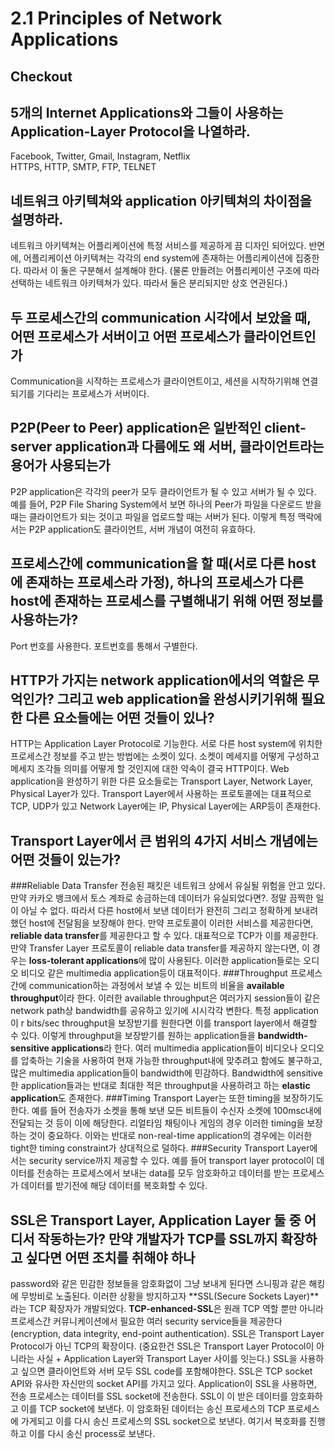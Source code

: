# 2.1 Principles of Network Applications
## Checkout
## 5개의 Internet Applications와 그들이 사용하는 Application-Layer Protocol을 나열하라.
Facebook, Twitter, Gmail, Instagram, Netflix</br>
HTTPS, HTTP, SMTP, FTP, TELNET
## 네트워크 아키텍쳐와 application 아키텍쳐의 차이점을 설명하라.
네트워크 아키텍쳐는 어플리케이션에 특정 서비스를 제공하게 끔 디자인 되어있다. 반면에, 어플리케이션 아키텍쳐는 각각의 end system에 존재하는 어플리케이션에 집중한다. 따라서 이 둘은 구분해서 설계해야 한다. (물론 만들려는 어플리케이션 구조에 따라 선택하는 네트워크 아키텍쳐가 있다. 따라서 둘은 분리되지만 상호 연관된다.)
## 두 프로세스간의 communication 시각에서 보았을 때, 어떤 프로세스가 서버이고 어떤 프로세스가 클라이언트인가
Communication을 시작하는 프로세스가 클라이언트이고, 세션을 시작하기위해 연결되기를 기다리는 프로세스가 서버이다.
## P2P(Peer to Peer) application은 일반적인 client-server application과 다름에도 왜 서버, 클라이언트라는 용어가 사용되는가
P2P application은 각각의 peer가 모두 클라이언트가 될 수 있고 서버가 될 수 있다. 예를 들어, P2P File Sharing System에서 보면 하나의 Peer가 파일을 다운로드 받을 때는 클라이언트가 되는 것이고 파일을 업로드할 때는 서버가 된다. 이렇게 특정 맥락에서는 P2P application도 클라이언트, 서버 개념이 여전히 유효하다.
## 프로세스간에 communication을 할 때(서로 다른 host에 존재하는 프로세스라 가정), 하나의 프로세스가 다른 host에 존재하는 프로세스를 구별해내기 위해 어떤 정보를 사용하는가?
Port 번호를 사용한다. 포트번호를 통해서 구별한다.
## HTTP가 가지는 network application에서의 역할은 무억인가? 그리고 web application을 완성시키기위해 필요한 다른 요소들에는 어떤 것들이 있나?
HTTP는 Application Layer Protocol로 기능한다. 서로 다른 host system에 위치한 프로세스간 정보를 주고 받는 방법에는 소켓이 있다. 소켓이 메세지를 어떻게 구성하고  메세지 조각들 의미를 어떻게 할 것인지에 대한 약속이 결국 HTTP이다. Web application을 완성하기 위한 다른 요소들로는 Transport Layer, Network Layer, Physical Layer가 있다. Transport Layer에서 사용하는 프로토콜에는 대표적으로 TCP, UDP가 있고 Network Layer에는 IP, Physical Layer에는 ARP등이 존재한다.
## Transport Layer에서 큰 범위의 4가지 서비스 개념에는 어떤 것들이 있는가?
###Reliable Data Transfer
전송된 패킷은 네트워크 상에서 유실될 위험을 안고  있다. 만약 카카오 뱅크에서 토스 계좌로 송금하는데 데이터가 유실되었다면?. 정말 끔찍한 일이 아닐 수 없다. 따라서 다른 host에서 보낸 데이터가 완전히 그리고 정확하게 보내려 했던 host에 전달됨을 보장해야 한다. 만약 프로토콜이 이러한 서비스를 제공한다면, **reliable data transfer**를 제공한다고 할 수 있다. 대표적으로 TCP가 이를 제공한다. 만약 Transfer Layer 프로토콜이 reliable data transfer를 제공하지 않는다면, 이 경우는 **loss-tolerant applications**에 많이 사용된다. 이러한 application들로는 오디오 비디오 같은 multimedia application등이 대표적이다.
###Throughput
프로세스간에 communication하는 과정에서 보낼 수 있는 비트의 비율을 **available throughput**이라 한다. 이러한 available throughput은 여러가지 session들이 같은 network path상 bandwidth를 공유하고 있기에 시시각각 변한다. 특정 application이 r bits/sec throughput을 보장받기를 원한다면 이를 transport layer에서 해결할 수 있다. 이렇게 throughput을 보장받기를 원하는 application들을 **bandwidth-sensitive applications**라 한다. 여러 multimedia application들이 비디오나 오디오를 압축하는 기술을 사용하여 현재 가능한 throughput내에 맞추려고 함에도 불구하고, 많은 multimedia application들이 bandwidth에 민감하다. Bandwidth에 sensitive한 application들과는 반대로 최대한 적은 throughput을 사용하려고 하는 **elastic application**도 존재한다.
###Timing
Transport Layer는 또한 timing을 보장하기도 한다. 예를 들어 전송자가 소켓을 통해 보낸 모든 비트들이 수신자 소켓에 100msc내에 전달되는 것 등이 이에 해당한다. 리얼타임 채팅이나 게임의 경우 이러한 timing을 보장하는 것이 중요하다. 이와는 반대로 non-real-time application의 경우에는 이러한 tight한 timing constraint가 상대적으로 덜하다.
###Security
Transport Layer에서는 security service까지 제공할 수 있다. 예를 들어 transport layer protocol이 데이터를 전송하는 프로세스에서 보내는 data를 모두 암호화하고 데이터를 받는 프로세스가 데이터를 받기전에 해당 데이터를 복호화할 수 있다.

## SSL은 Transport Layer, Application Layer 둘 중 어디서 작동하는가? 만약 개발자가 TCP를 SSL까지 확장하고 싶다면 어떤 조치를 취해야 하나
password와 같은 민감한 정보들을 암호화없이 그냥 보내게 된다면 스니핑과 같은 해킹에 무방비로 노출된다. 이러한 상황을 방지하고자 **SSL(Secure Sockets Layer)**라는 TCP 확장자가 개발되었다. **TCP-enhanced-SSL**은 원래 TCP 역할 뿐만 아니라 프로세스간 커뮤니케이션에서 필요한 여러 security service들을 제공한다(encryption, data integrity, end-point authentication). SSL은 Transport Layer Protocol가 아닌 TCP의 확장이다. (중요한건 SSL은 Transport Layer Protocol이 아니라는 사실 + Application Layer와 Transport Layer 사이를 잇는다.) SSL을 사용하고 싶으면 클라이언트와 서버 모두 SSL code를 포함해야한다. SSL은 TCP socket API와 유사한 자신만의 socket API를 가지고 있다. Application이 SSL을 사용하면, 전송 프로세스는 데이터를 SSL socket에 전송한다. SSL이 이 받은 데이터를 암호화하고 이를 TCP socket에 보낸다. 이 암호화된 데이터는 송신 프로세스의 TCP 프로세스에 가게되고 이를 다시 송신 프로세스의 SSL socket으로 보낸다. 여기서 복호화를 진행하고 이를 다시 송신 process로 보낸다.